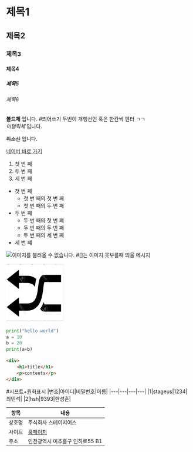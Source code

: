 # 제목1

## 제목2

### 제목3

#### 제목4

##### 제목5

###### 제목6

**볼드체** 입니다.  #띄어쓰기 두번이 개행선언 혹은 한칸씩 엔터 ㄱㄱ  
*이텔릭체* 입니다.

~~취소선~~ 입니다.  


[네이버 바로 가기](http://www.naver.com)

1. 첫 번 째
2. 두 번 째
3. 세 번 째

- 첫 번 째
    - 첫 번 째의 첫 번 째
    - 첫 번 째의 두 번 째
- 두 번 째
    - 두 번 째의 첫 번 쨰
    - 두 번 째의 두 번 째
    - 두 번 째의 세 번 째
- 세 번 쨰


![이미지를 불러올 수 없습니다.](https://www.google.com/url?sa=i&url=https%3A%2F%2Fwww.notepet.co.kr%2Fnews%2Farticle%2Farticle_view%2F%3Fidx%3D17405&psig=AOvVaw0qpbc785sqN7NaDCZd87Us&ust=1629801204605000&source=images&cd=vfe&ved=0CAsQjRxqFwoTCMCIpeH4xvICFQAAAAAdAAAAABAD)   #[]는 이미지 못부를때 띄울 메시지

![이미지를 불러올 수 없습니다.](./Shupple.png)


```python
print("hello world")
a = 10
b = 20
print(a+b)
```

```html
<div>
    <h1>title</h1>
    <p>contents</p>
</div>
```


#시프트+원화표시
|번호|아이디|비밀번호|이름|
|---|---|---|---|
|1|stageus|1234|최민석|
|2|hsh|9393|한성훈|

|항목|내용|
|---|---|
|상호명|주식회사 스테이지어스|
|사이트|[홈페이지](https://www.stageus.co.kr)|
|주소|인천광역시 미추홀구 인하로55 B1|